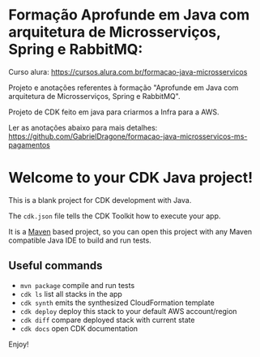 # Formação Aprofunde em Java com arquitetura de Microsserviços, Spring e RabbitMQ:
Curso alura: https://cursos.alura.com.br/formacao-java-microsservicos

Projeto e anotações referentes à formação "Aprofunde em Java com arquitetura de Microsserviços, Spring e RabbitMQ".

Projeto de CDK feito em java para criarmos a Infra para a AWS.

Ler as anotações abaixo para mais detalhes:
https://github.com/GabrielDragone/formacao-java-microsservicos-ms-pagamentos

# Welcome to your CDK Java project!

This is a blank project for CDK development with Java.

The `cdk.json` file tells the CDK Toolkit how to execute your app.

It is a [Maven](https://maven.apache.org/) based project, so you can open this project with any Maven compatible Java IDE to build and run tests.

## Useful commands

 * `mvn package`     compile and run tests
 * `cdk ls`          list all stacks in the app
 * `cdk synth`       emits the synthesized CloudFormation template
 * `cdk deploy`      deploy this stack to your default AWS account/region
 * `cdk diff`        compare deployed stack with current state
 * `cdk docs`        open CDK documentation

Enjoy!
